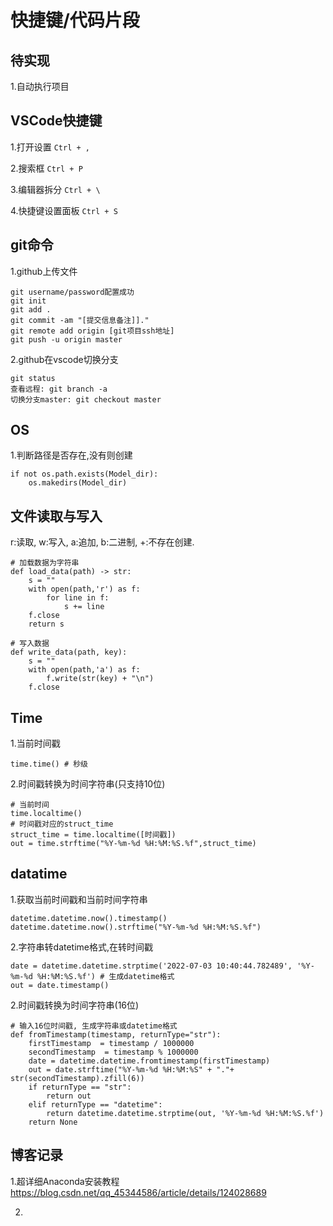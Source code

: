 # 快捷键/代码片段

## 待实现

1.自动执行项目

## VSCode快捷键

1.打开设置
`Ctrl + ,`

2.搜索框
`Ctrl + P`

3.编辑器拆分
`Ctrl + \`

4.快捷键设置面板
`Ctrl + S`

## git命令

1.github上传文件
```
git username/password配置成功
git init
git add .
git commit -am "[提交信息备注]]."
git remote add origin [git项目ssh地址]
git push -u origin master
```

2.github在vscode切换分支

```
git status
查看远程: git branch -a
切换分支master: git checkout master
```

## OS

1.判断路径是否存在,没有则创建
```
if not os.path.exists(Model_dir):
    os.makedirs(Model_dir)
```

## 文件读取与写入
r:读取, w:写入, a:追加, b:二进制, +:不存在创建.
```
# 加载数据为字符串
def load_data(path) -> str:
    s = ""
    with open(path,'r') as f:
        for line in f:
            s += line
    f.close
    return s

# 写入数据
def write_data(path, key):
    s = ""
    with open(path,'a') as f:
        f.write(str(key) + "\n")
    f.close
```

## Time

1.当前时间戳
```
time.time() # 秒级
```

2.时间戳转换为时间字符串(只支持10位)
```
# 当前时间
time.localtime()
# 时间戳对应的struct_time
struct_time = time.localtime([时间戳]) 
out = time.strftime("%Y-%m-%d %H:%M:%S.%f",struct_time)
```

## datatime
1.获取当前时间戳和当前时间字符串
```
datetime.datetime.now().timestamp()
datetime.datetime.now().strftime("%Y-%m-%d %H:%M:%S.%f")
```

2.字符串转datetime格式,在转时间戳
```
date = datetime.datetime.strptime('2022-07-03 10:40:44.782489', '%Y-%m-%d %H:%M:%S.%f') # 生成datetime格式
out = date.timestamp()
```

2.时间戳转换为时间字符串(16位)
```
# 输入16位时间戳, 生成字符串或datetime格式
def fromTimestamp(timestamp, returnType="str"):
    firstTimestamp  = timestamp / 1000000
    secondTimestamp  = timestamp % 1000000
    date = datetime.datetime.fromtimestamp(firstTimestamp)
    out = date.strftime("%Y-%m-%d %H:%M:%S" + "."+ str(secondTimestamp).zfill(6))
    if returnType == "str":
        return out
    elif returnType == "datetime":
        return datetime.datetime.strptime(out, '%Y-%m-%d %H:%M:%S.%f')
    return None
```

## 博客记录

1.超详细Anaconda安装教程 
https://blog.csdn.net/qq_45344586/article/details/124028689

2.